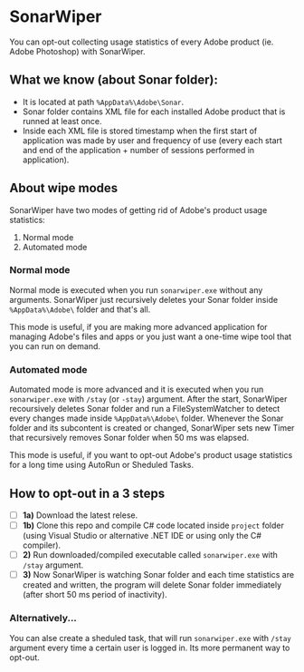 # SonarWiper
You can opt-out collecting usage statistics of every Adobe product (ie. Adobe Photoshop) with SonarWiper.

## What we know (about Sonar folder):

- It is located at path `%AppData%\Adobe\Sonar`.
- Sonar folder contains XML file for each installed Adobe product that is runned at least once.
- Inside each XML file is stored timestamp when the first start of application was made by user and frequency of use (every each start and end of the application + number of sessions performed in application).

## About wipe modes
SonarWiper have two modes of getting rid of Adobe's product usage statistics:

1. Normal mode
2. Automated mode

### Normal mode
Normal mode is executed when you run `sonarwiper.exe` without any arguments. SonarWiper just recursively deletes your Sonar folder inside `%AppData%\Adobe\` folder and that's all.

This mode is useful, if you are making more advanced application for managing Adobe's files and apps or you just want a one-time wipe tool that you can run on demand.

### Automated mode
Automated mode is more advanced and it is executed when you run `sonarwiper.exe` with `/stay` (or `-stay`) argument. After the start, SonarWiper recoursively deletes Sonar folder and run a FileSystemWatcher to detect every changes made inside `%AppData%\Adobe\` folder. Whenever the Sonar folder and its subcontent is created or changed, SonarWiper sets new Timer that recursively removes Sonar folder when 50 ms was elapsed.

This mode is useful, if you want to opt-out Adobe's product usage statistics for a long time using AutoRun or Sheduled Tasks.

## How to opt-out in a 3 steps

- [ ] **1a)** Download the latest relese.
- [ ] **1b)** Clone this repo and compile C# code located inside `project` folder (using Visual Studio or alternative .NET IDE or using only the C# compiler).
- [ ] **2)** Run downloaded/compiled executable called `sonarwiper.exe` with `/stay` argument.
- [ ] **3)** Now SonarWiper is watching Sonar folder and each time statistics are created and written, the program will delete Sonar folder immediately (after short 50 ms period of inactivity).

### Alternatively...
You can alse create a sheduled task, that will run `sonarwiper.exe` with `/stay` argument every time a certain user is logged in. Its more permanent way to opt-out.
